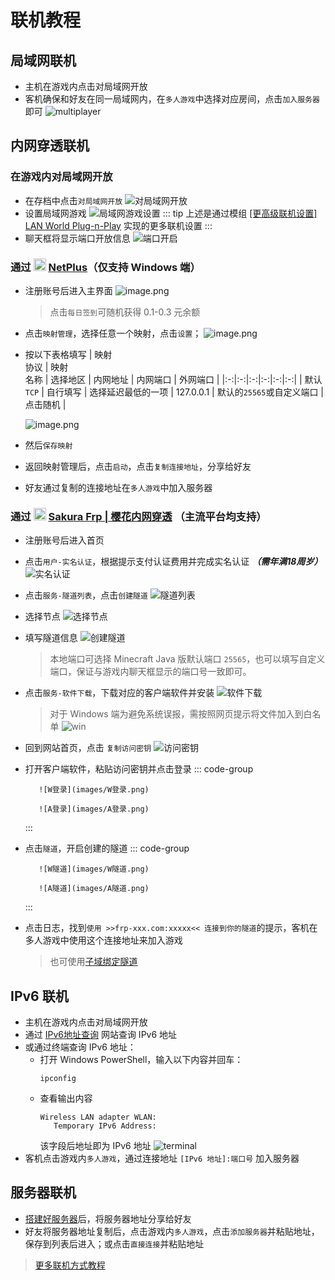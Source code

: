 # <i class="fa-solid fa-globe"></i> 联机教程
<ArticleMetadata />

## 局域网联机
- 主机在游戏内点击对局域网开放
- 客机确保和好友在同一局域网内，在`多人游戏`中选择对应房间，点击`加入服务器`即可
  ![multiplayer](images/multiplayer.png)

## 内网穿透联机
### 在游戏内对局域网开放
- 在存档中点击`对局域网开放`
  ![对局域网开放](images/对局域网开放.png)
- 设置局域网游戏
  ![局域网游戏设置](images/局域网游戏设置.png)
  ::: tip
  上述是通过模组 [[更高级联机设置] LAN World Plug-n-Play](https://modrinth.com/mod/mcwifipnp) 实现的更多联机设置
  :::
- 聊天框将显示端口开放信息
  ![端口开启](images/端口开启.png)

### 通过 <img src="https://netplus.xingl.net/favicon.ico" width="20" /> [NetPlus](https://netplus.xingl.net/)（仅支持 Windows 端）
- 注册账号后进入主界面
  ![image.png](images/image.png)
  > 点击`每日签到`可随机获得 0.1-0.3 元余额
- 点击`映射管理`，选择任意一个映射，点击`设置`；
  ![image.png](images/image1.png)
- 按以下表格填写
  | 映射<br>协议 | 映射<br>名称 | 选择地区 | 内网地址 | 内网端口 | 外网端口 |
  |:-:|:-:|:-:|:-:|:-:|:-:|
  | 默认 `TCP` | 自行填写 | 选择延迟最低的一项 | 127.0.0.1 | 默认的`25565`或自定义端口 | 点击随机 |

  ![image.png](images/image2.png)
- 然后`保存映射`
- 返回映射管理后，点击`启动`，点击`复制连接地址`，分享给好友
- 好友通过复制的连接地址在`多人游戏`中加入服务器

### 通过 <img src="https://www.natfrp.com/favicon.ico" width="20" /> [Sakura Frp | 樱花内网穿透](https://www.natfrp.com/) （主流平台均支持）
- 注册账号后进入首页
- 点击`用户-实名认证`，根据提示支付认证费用并完成实名认证 ***（需年满18周岁）***
  ![实名认证](images/实名认证.png)
- 点击`服务-隧道列表`，点击`创建隧道`
  ![隧道列表](images/隧道列表.png)
- 选择节点
  ![选择节点](images/选择节点.png)
- 填写隧道信息
  ![创建隧道](images/创建隧道.png)
  > 本地端口可选择 Minecraft Java 版默认端口 `25565`，也可以填写自定义端口，保证与游戏内聊天框显示的端口号一致即可。
- 点击`服务-软件下载`，下载对应的客户端软件并安装
  ![软件下载](images/软件下载.png)
  > 对于 Windows 端为避免系统误报，需按照网页提示将文件加入到白名单
    ![win](images/win.png)
- 回到网站首页，点击 <i class="fa-solid fa-key fa-rotate-by" style="color: #18a058; --fa-rotate-angle: 225deg;"></i> `复制访问密钥`
  ![访问密钥](images/访问密钥.png)
- 打开客户端软件，粘贴访问密钥并点击登录
  ::: code-group


  ```md:img [Windows]
     ![W登录](images/W登录.png)
  ```

  ```md:img [Android]
     ![A登录](images/A登录.png)

  ```

  :::
- 点击`隧道`，开启创建的隧道
  ::: code-group


  ```md:img [Windows]
     ![W隧道](images/W隧道.png)
  ```

  ```md:img [Android]
     ![A隧道](images/A隧道.png)
  ```

  :::
- 点击日志，找到`使用 >>frp-xxx.com:xxxxx<< 连接到你的隧道`的提示，客机在多人游戏中使用这个连接地址来加入游戏
  > 也可使用[子域绑定隧道](https://doc.natfrp.com/bestpractice/domain-bind.html)

## IPv6 联机
- 主机在游戏内点击对局域网开放
- 通过 [IPv6地址查询](https://ipw.cn/ipv6/) 网站查询 IPv6 地址
- 或通过终端查询 IPv6 地址：
  - 打开 Windows PowerShell，输入以下内容并回车：
    ```shell
    ipconfig
    ```
  - 查看输出内容
    ```shell
    Wireless LAN adapter WLAN:
       Temporary IPv6 Address:
    ```
    该字段后地址即为 IPv6 地址
    ![terminal](images/terminal.png)
- 客机点击游戏内`多人游戏`，通过连接地址 `[IPv6 地址]:端口号` 加入服务器

## 服务器联机
- [搭建好服务器](/start/server)后，将服务器地址分享给好友
- 好友将服务器地址复制后，点击游戏内`多人游戏`，点击`添加服务器`并粘贴地址，保存到列表后进入；或点击`直接连接`并粘贴地址

> [更多联机方式教程](https://www.bilibili.com/video/BV14SXnYyEit)